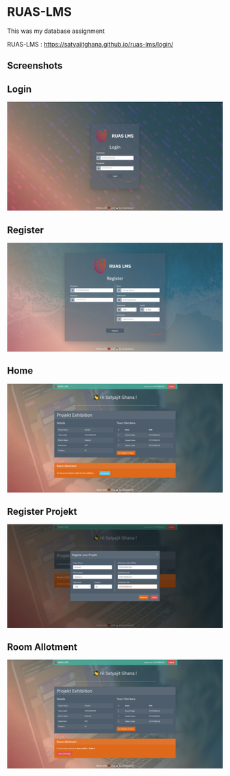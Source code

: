 # RUAS-LMS

This was my database assignment

RUAS-LMS : https://satyajitghana.github.io/ruas-lms/login/

## Screenshots

## Login

![login](screenshots/login.png)

## Register

![register](screenshots/register-page.png)

## Home

![home](screenshots/home-with-project.png)

## Register Projekt

![register](screenshots/register-project.png)

## Room Allotment

![room-allotment](screenshots/room-alloted.png)
